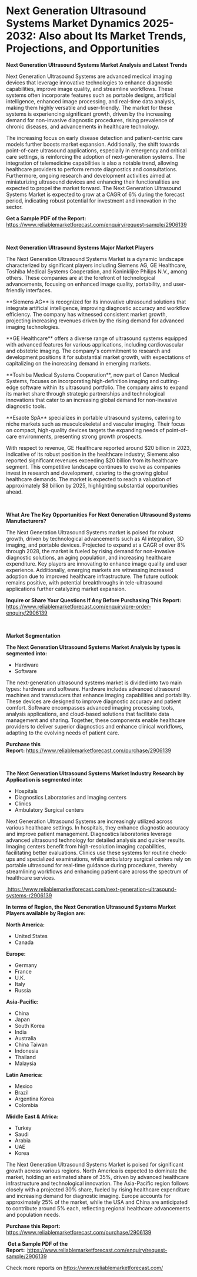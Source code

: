 <p><h1>Next Generation Ultrasound Systems Market Dynamics 2025-2032: Also about Its Market Trends, Projections, and Opportunities</h1></p><p><strong>Next Generation Ultrasound Systems Market Analysis and Latest Trends</strong></p>
<p><p>Next Generation Ultrasound Systems are advanced medical imaging devices that leverage innovative technologies to enhance diagnostic capabilities, improve image quality, and streamline workflows. These systems often incorporate features such as portable designs, artificial intelligence, enhanced image processing, and real-time data analysis, making them highly versatile and user-friendly. The market for these systems is experiencing significant growth, driven by the increasing demand for non-invasive diagnostic procedures, rising prevalence of chronic diseases, and advancements in healthcare technology.</p><p>The increasing focus on early disease detection and patient-centric care models further boosts market expansion. Additionally, the shift towards point-of-care ultrasound applications, especially in emergency and critical care settings, is reinforcing the adoption of next-generation systems. The integration of telemedicine capabilities is also a notable trend, allowing healthcare providers to perform remote diagnostics and consultations. Furthermore, ongoing research and development activities aimed at miniaturizing ultrasound devices and enhancing their functionalities are expected to propel the market forward. The Next Generation Ultrasound Systems Market is expected to grow at a CAGR of 6% during the forecast period, indicating robust potential for investment and innovation in the sector.</p></p>
<p><strong>Get a Sample PDF of the Report:&nbsp;</strong> <a href="https://www.reliablemarketforecast.com/enquiry/request-sample/2906139?utm_campaign=2810&utm_medium=2&utm_source=Github&utm_content=ia&utm_term=12032025&utm_id=next-generation-ultrasound-systems">https://www.reliablemarketforecast.com/enquiry/request-sample/2906139</a></p>
<p>&nbsp;</p>
<p><strong>Next Generation Ultrasound Systems Major Market Players</strong></p>
<p><p>The Next Generation Ultrasound Systems Market is a dynamic landscape characterized by significant players including Siemens AG, GE Healthcare, Toshiba Medical Systems Cooperation, and Koninklijke Philips N.V., among others. These companies are at the forefront of technological advancements, focusing on enhanced image quality, portability, and user-friendly interfaces.</p><p>**Siemens AG** is recognized for its innovative ultrasound solutions that integrate artificial intelligence, improving diagnostic accuracy and workflow efficiency. The company has witnessed consistent market growth, projecting increasing revenues driven by the rising demand for advanced imaging technologies.</p><p>**GE Healthcare** offers a diverse range of ultrasound systems equipped with advanced features for various applications, including cardiovascular and obstetric imaging. The company's commitment to research and development positions it for substantial market growth, with expectations of capitalizing on the increasing demand in emerging markets.</p><p>**Toshiba Medical Systems Cooperation**, now part of Canon Medical Systems, focuses on incorporating high-definition imaging and cutting-edge software within its ultrasound portfolio. The company aims to expand its market share through strategic partnerships and technological innovations that cater to an increasing global demand for non-invasive diagnostic tools.</p><p>**Esaote SpA** specializes in portable ultrasound systems, catering to niche markets such as musculoskeletal and vascular imaging. Their focus on compact, high-quality devices targets the expanding needs of point-of-care environments, presenting strong growth prospects.</p><p>With respect to revenue, GE Healthcare reported around $20 billion in 2023, indicative of its robust position in the healthcare industry; Siemens also reported significant revenues exceeding $20 billion from its healthcare segment. This competitive landscape continues to evolve as companies invest in research and development, catering to the growing global healthcare demands. The market is expected to reach a valuation of approximately $8 billion by 2025, highlighting substantial opportunities ahead.</p></p>
<p>&nbsp;</p>
<p><strong>What Are The Key Opportunities For Next Generation Ultrasound Systems Manufacturers?</strong></p>
<p><p>The Next Generation Ultrasound Systems market is poised for robust growth, driven by technological advancements such as AI integration, 3D imaging, and portable devices. Projected to expand at a CAGR of over 8% through 2028, the market is fueled by rising demand for non-invasive diagnostic solutions, an aging population, and increasing healthcare expenditure. Key players are innovating to enhance image quality and user experience. Additionally, emerging markets are witnessing increased adoption due to improved healthcare infrastructure. The future outlook remains positive, with potential breakthroughs in tele-ultrasound applications further catalyzing market expansion.</p></p>
<p><strong>Inquire or Share Your Questions If Any Before Purchasing This Report:</strong> <a href="https://www.reliablemarketforecast.com/enquiry/pre-order-enquiry/2906139?utm_campaign=2810&utm_medium=2&utm_source=Github&utm_content=ia&utm_term=12032025&utm_id=next-generation-ultrasound-systems">https://www.reliablemarketforecast.com/enquiry/pre-order-enquiry/2906139</a></p>
<p>&nbsp;</p>
<p><strong>Market Segmentation</strong></p>
<p><strong>The Next Generation Ultrasound Systems Market Analysis by types is segmented into:</strong></p>
<p><ul><li>Hardware</li><li>Software</li></ul></p>
<p><p>The next-generation ultrasound systems market is divided into two main types: hardware and software. Hardware includes advanced ultrasound machines and transducers that enhance imaging capabilities and portability. These devices are designed to improve diagnostic accuracy and patient comfort. Software encompasses advanced imaging processing tools, analysis applications, and cloud-based solutions that facilitate data management and sharing. Together, these components enable healthcare providers to deliver superior diagnostics and enhance clinical workflows, adapting to the evolving needs of patient care.</p></p>
<p><strong>Purchase this Report:&nbsp;</strong><a href="https://www.reliablemarketforecast.com/purchase/2906139?utm_campaign=2810&utm_medium=2&utm_source=Github&utm_content=ia&utm_term=12032025&utm_id=next-generation-ultrasound-systems">https://www.reliablemarketforecast.com/purchase/2906139</a></p>
<p>&nbsp;</p>
<p><strong>The Next Generation Ultrasound Systems Market Industry Research by Application is segmented into:</strong></p>
<p><ul><li>Hospitals</li><li>Diagnostics Laboratories and Imaging centers</li><li>Clinics</li><li>Ambulatory Surgical centers</li></ul></p>
<p><p>Next Generation Ultrasound Systems are increasingly utilized across various healthcare settings. In hospitals, they enhance diagnostic accuracy and improve patient management. Diagnostics laboratories leverage advanced ultrasound technology for detailed analysis and quicker results. Imaging centers benefit from high-resolution imaging capabilities, facilitating better evaluations. Clinics use these systems for routine check-ups and specialized examinations, while ambulatory surgical centers rely on portable ultrasound for real-time guidance during procedures, thereby streamlining workflows and enhancing patient care across the spectrum of healthcare services.</p></p>
<p><a href="https://www.reliablemarketforecast.com/next-generation-ultrasound-systems-r2906139?utm_campaign=2810&utm_medium=2&utm_source=Github&utm_content=ia&utm_term=12032025&utm_id=next-generation-ultrasound-systems">&nbsp;https://www.reliablemarketforecast.com/next-generation-ultrasound-systems-r2906139</a></p>
<p><strong>In terms of Region, the Next Generation Ultrasound Systems Market Players available by Region are:</strong></p>
<p>
    <p> <strong> North America: </strong>
        <ul>
            <li>United States</li>
            <li>Canada</li>
        </ul>
        </p> 
    <p> <strong> Europe: </strong>
        <ul>
            <li>Germany</li>
            <li>France</li>
            <li>U.K.</li>
            <li>Italy</li>
            <li>Russia</li>
        </ul>
        </p> 
    <p> <strong> Asia-Pacific: </strong>
        <ul>
            <li>China</li>
            <li>Japan</li>
            <li>South Korea</li>
            <li>India</li>
            <li>Australia</li>
            <li>China Taiwan</li>
            <li>Indonesia</li>
            <li>Thailand</li>
            <li>Malaysia</li>
        </ul>
        </p> 
    <p> <strong> Latin America: </strong>
        <ul>
            <li>Mexico</li>
            <li>Brazil</li>
            <li>Argentina Korea</li>
            <li>Colombia</li>
        </ul>
        </p> 
    <p> <strong> Middle East & Africa: </strong>
        <ul>
            <li>Turkey</li>
            <li>Saudi</li>
            <li>Arabia</li>
            <li>UAE</li>
            <li>Korea</li>
        </ul>
    </p>
    </p>
<p><p>The Next Generation Ultrasound Systems Market is poised for significant growth across various regions. North America is expected to dominate the market, holding an estimated share of 35%, driven by advanced healthcare infrastructure and technological innovation. The Asia-Pacific region follows closely with a projected 30% share, fueled by rising healthcare expenditure and increasing demand for diagnostic imaging. Europe accounts for approximately 25% of the market, while the USA and China are anticipated to contribute around 5% each, reflecting regional healthcare advancements and population needs.</p></p>
<p><strong>Purchase this Report: </strong><a href="https://www.reliablemarketforecast.com/purchase/2906139?utm_campaign=2810&utm_medium=2&utm_source=Github&utm_content=ia&utm_term=12032025&utm_id=next-generation-ultrasound-systems">https://www.reliablemarketforecast.com/purchase/2906139</a></p>
<p>&nbsp;<strong>Get a Sample PDF of the Report:&nbsp;&nbsp;</strong><a href="https://www.reliablemarketforecast.com/enquiry/request-sample/2906139?utm_campaign=2810&utm_medium=2&utm_source=Github&utm_content=ia&utm_term=12032025&utm_id=next-generation-ultrasound-systems">https://www.reliablemarketforecast.com/enquiry/request-sample/2906139</a></p>
<p><strong></strong></p>
<p>Check more reports on <a href="https://www.reliablemarketforecast.com/?utm_campaign=2810&utm_medium=2&utm_source=Github&utm_content=ia&utm_term=12032025&utm_id=next-generation-ultrasound-systems">https://www.reliablemarketforecast.com/</a></p>